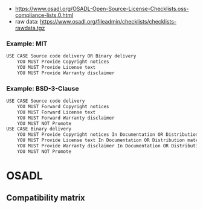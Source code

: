 * https://www.osadl.org/OSADL-Open-Source-License-Checklists.oss-compliance-lists.0.html
* raw data: https://www.osadl.org/fileadmin/checklists/checklists-rawdata.tgz


### Example: MIT
```txt
USE CASE Source code delivery OR Binary delivery
	YOU MUST Provide Copyright notices
	YOU MUST Provide License text
	YOU MUST Provide Warranty disclaimer
```


### Example: BSD-3-Clause
```txt
USE CASE Source code delivery
	YOU MUST Forward Copyright notices
	YOU MUST Forward License text
	YOU MUST Forward Warranty disclaimer
	YOU MUST NOT Promote
USE CASE Binary delivery
	YOU MUST Provide Copyright notices In Documentation OR Distribution material
	YOU MUST Provide License text In Documentation OR Distribution material
	YOU MUST Provide Warranty disclaimer In Documentation OR Distribution material
	YOU MUST NOT Promote
```


# OSADL 
## Compatibility matrix 
